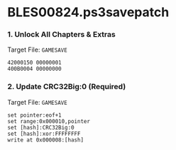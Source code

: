 # BLES00824.ps3savepatch

### 1. Unlock All Chapters & Extras

Target File: `GAMESAVE`

```
42000150 00000001
400B0004 00000000
```

### 2. Update CRC32Big:0 (Required)

Target File: `GAMESAVE`

```
set pointer:eof+1
set range:0x000010,pointer
set [hash]:CRC32Big:0
set [hash]:xor:FFFFFFFF
write at 0x000008:[hash]
```

